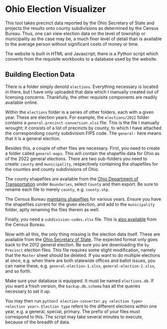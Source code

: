 # Ohio Election Visualizer

This tool takes precinct data reported by the Ohio Secretary of State and projects the results onto county subdivisions as determined by the Census Bureau. Thus, one can view election data on the level of township or municipality as the case may be, a much finer level of detail than is available to the average person without significant costs of money or time.

The website is built in HTML and Javascript; there is a Python script which converts from the requisite workbooks to a database used by the website.

## Building Election Data

There is a folder simply denotd `elections`. Everything necessary is located in there, but I have only uploaded that data which I manually created out of licensing concerns. Thankfully, the other requisite components are readily available online.

Within the `elections` folder is a series of other folders, each with a given year. These are election years. For example, the `elections/2022` folder contains a `general-precinct-conversion.xlsx` file. This is the file I manually wrought; it consists of a list of precincts by county, to which I have attached the correspondong county subdivision FIPS code. The `general-` here means that it is a general election.

Besides this, a couple of other files are necessary. First, you need to create a folder called `general-maps`. This will contain the shapefile data for Ohio as of the 2022 general elections. There are two sub-folders you need to create: `county` and `municipality`, respectively containing the shapefiles for the counties and county subdivisions of Ohio.

The county shapefiles are available from the [Ohio Department of Transportation](https://gis.dot.state.oh.us/tims/Data/Download) under `Boundaries`, select `County` and then export. Be sure to rename each file to merely `county`, e.g. `county.shp`. 

The Census Bureau [maintains shapefiles](https://catalog.data.gov/dataset/tiger-line-shapefile-2018-state-ohio-current-county-subdivision-state-based) for various years. Ensure you have the shapefiles current for the given election, and add to the `municipality` folder, aptly renaming the files therein as well.

Finally, you need a `subdivision-codes.xlsx` file. This is [also available](https://www.census.gov/library/reference/code-lists/ansi.html#cousub) from the Census Bureau.

Now with all this, the only thing missing is the election data itself. These are available from the [Ohio Secretary of State](https://www.ohiosos.gov/elections/election-results-and-data/). The expected format only goes back to the 2012 general election. Be sure you are downloading the `by Precinct` election files. This file requires some slight modification, namely that the `Master` sheet should be deleted. If you want to do multiple elections at once, e.g. when there are both statewide offices and ballot issues, you can name these, e.g. `general-election-1.xlsx`, `general-election-2.xlsx`, and so forth.

Make sure your database is equipped. It must be named `elections.db`. If you want a fresh version, the `backup.db.schema` has all the queries necessary to set it up.

You may then run `python3 election-converter.py <election type> <election year>`. `Election type` refers to the different elections within one year, e.g. a general, special, primary. The prefix of your files must correspond to this. The script may take several minutes to execute, because of the breadth of data.